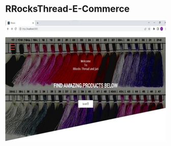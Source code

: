 # RRocksThread-E-Commerce
![Home Page](https://raw.githubusercontent.com/kashyap9188/RRocksThread-E-Commerce/main/ScreenShots/ScreenShots-1.jpg)
